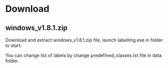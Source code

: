 # Download

## windows_v1.8.1.zip

Download and extract windows_v1.8.1.zip file, launch labelImg.exe in folder to start.

You can change list of labels by change predefined_classes.txt file in data folder.
